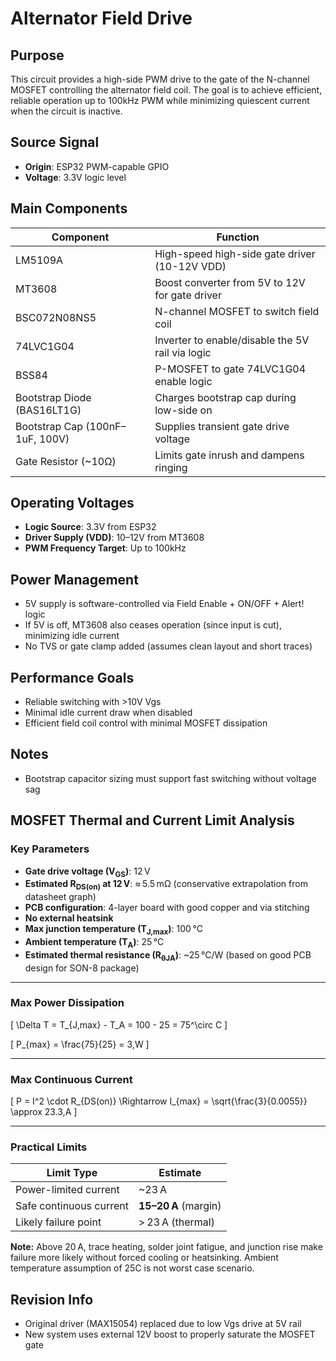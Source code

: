 
# Alternator Field Drive 

## Purpose
This circuit provides a high-side PWM drive to the gate of the N-channel MOSFET controlling the alternator field coil. The goal is to achieve efficient, reliable operation up to 100kHz PWM while minimizing quiescent current when the circuit is inactive.

## Source Signal
- **Origin**: ESP32 PWM-capable GPIO
- **Voltage**: 3.3V logic level

## Main Components 
| Component     | Function                                         |
|---------------|--------------------------------------------------|
| LM5109A       | High-speed high-side gate driver (10-12V VDD)    |
| MT3608        | Boost converter from 5V to 12V for gate driver   |
| BSC072N08NS5  | N-channel MOSFET to switch field coil            |
| 74LVC1G04     | Inverter to enable/disable the 5V rail via logic |
| BSS84         | P-MOSFET to gate 74LVC1G04 enable logic          |
| Bootstrap Diode (BAS16LT1G) | Charges bootstrap cap during low-side on |
| Bootstrap Cap (100nF–1uF, 100V) | Supplies transient gate drive voltage |
| Gate Resistor (~10Ω) | Limits gate inrush and dampens ringing     |

## Operating Voltages
- **Logic Source**: 3.3V from ESP32
- **Driver Supply (VDD)**: 10–12V from MT3608
- **PWM Frequency Target**: Up to 100kHz

## Power Management
- 5V supply is software-controlled via Field Enable + ON/OFF + Alert! logic
- If 5V is off, MT3608 also ceases operation (since input is cut), minimizing idle current
- No TVS or gate clamp added (assumes clean layout and short traces)

## Performance Goals
- Reliable switching with >10V Vgs
- Minimal idle current draw when disabled
- Efficient field coil control with minimal MOSFET dissipation

## Notes
- Bootstrap capacitor sizing must support fast switching without voltage sag

## MOSFET Thermal and Current Limit Analysis

### Key Parameters

- **Gate drive voltage (V<sub>GS</sub>)**: 12 V
- **Estimated R<sub>DS(on)</sub> at 12 V**: ≈ 5.5 mΩ (conservative extrapolation from datasheet graph)
- **PCB configuration**: 4-layer board with good copper and via stitching
- **No external heatsink**
- **Max junction temperature (T<sub>J,max</sub>)**: 100 °C
- **Ambient temperature (T<sub>A</sub>)**: 25 °C
- **Estimated thermal resistance (R<sub>θJA</sub>)**: ~25 °C/W (based on good PCB design for SON-8 package)

---

### Max Power Dissipation

\[
\Delta T = T_{J,max} - T_A = 100 - 25 = 75^\circ C
\]

\[
P_{max} = \frac{75}{25} = 3\,W
\]

---

### Max Continuous Current

\[
P = I^2 \cdot R_{DS(on)} \Rightarrow
I_{max} = \sqrt{\frac{3}{0.0055}} \approx 23.3\,A
\]

---

### Practical Limits

| Limit Type              | Estimate             |
|-------------------------|----------------------|
| Power-limited current   | ~23 A                |
| Safe continuous current | **15–20 A** (margin) |
| Likely failure point    | > 23 A (thermal)     |

**Note:** Above 20 A, trace heating, solder joint fatigue, and junction rise make failure more likely without forced cooling or heatsinking.  Ambient temperature assumption of 25C is not worst case scenario.


## Revision Info
- Original driver (MAX15054) replaced due to low Vgs drive at 5V rail
- New system uses external 12V boost to properly saturate the MOSFET gate
